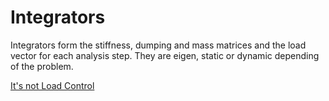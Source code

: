 Integrators
===========

Integrators form the stiffness, dumping and mass matrices and the load vector for each analysis step. They are eigen, static or dynamic depending of the problem.

[It's not Load Control](https://portwooddigital.com/2021/02/07/its-not-load-control/)
